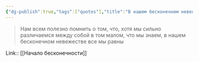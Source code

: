 ```yaml
---
{"dg-publish":true,"tags":["quotes"],"title":"В нашем бесконечном невежестве все мы равны","date":"2021-09-13T20:15:00+03:00","modified_at":"2022-06-18T15:28:02+03:00","permalink":"/quotes/202109132015/","dgHomeLink":false,"dgPassFrontmatter":true}
---
```



> Нам всем полезно помнить о том, что, хотя мы сильно различаемся между собой в том малом, что мы знаем, в нашем бесконечном невежестве все мы равны

Link:: [[Начало бесконечности]]

